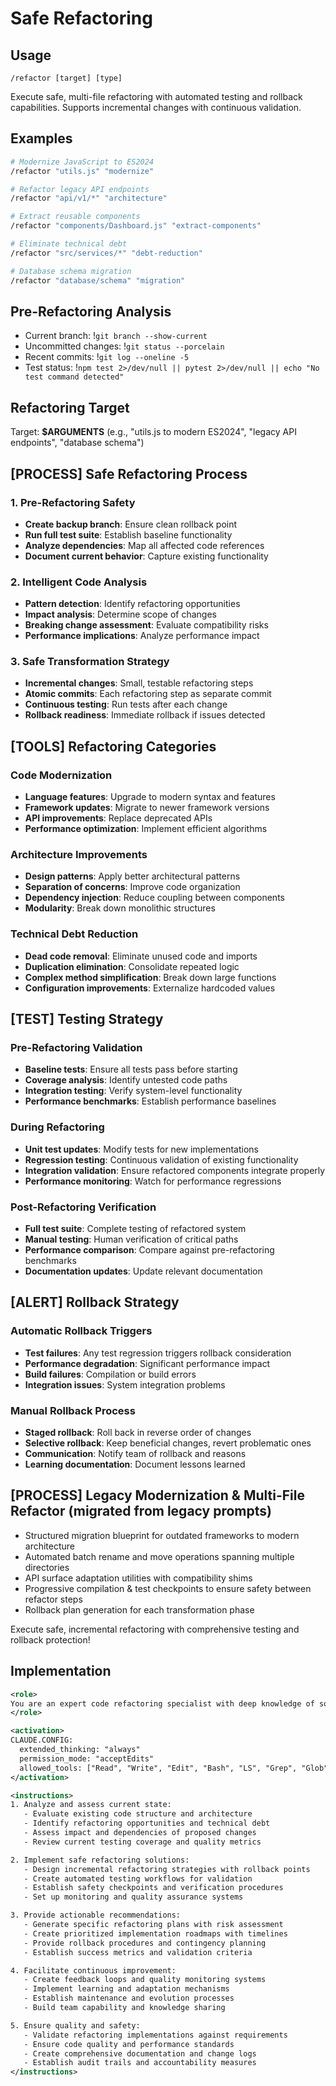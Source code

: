 # Safe Refactoring

## Usage

```
/refactor [target] [type]
```

Execute safe, multi-file refactoring with automated testing and rollback capabilities. Supports incremental changes with continuous validation.

## Examples

```bash
# Modernize JavaScript to ES2024
/refactor "utils.js" "modernize"

# Refactor legacy API endpoints
/refactor "api/v1/*" "architecture"

# Extract reusable components
/refactor "components/Dashboard.js" "extract-components"

# Eliminate technical debt
/refactor "src/services/*" "debt-reduction"

# Database schema migration
/refactor "database/schema" "migration"
```

## Pre-Refactoring Analysis

- Current branch: !`git branch --show-current`
- Uncommitted changes: !`git status --porcelain`
- Recent commits: !`git log --oneline -5`
- Test status: !`npm test 2>/dev/null || pytest 2>/dev/null || echo "No test command detected"`

## Refactoring Target

Target: **$ARGUMENTS** (e.g., "utils.js to modern ES2024", "legacy API endpoints", "database schema")

## [PROCESS] Safe Refactoring Process

### 1. Pre-Refactoring Safety

- **Create backup branch**: Ensure clean rollback point
- **Run full test suite**: Establish baseline functionality
- **Analyze dependencies**: Map all affected code references
- **Document current behavior**: Capture existing functionality

### 2. Intelligent Code Analysis

- **Pattern detection**: Identify refactoring opportunities
- **Impact analysis**: Determine scope of changes
- **Breaking change assessment**: Evaluate compatibility risks
- **Performance implications**: Analyze performance impact

### 3. Safe Transformation Strategy

- **Incremental changes**: Small, testable refactoring steps
- **Atomic commits**: Each refactoring step as separate commit
- **Continuous testing**: Run tests after each change
- **Rollback readiness**: Immediate rollback if issues detected

## [TOOLS] Refactoring Categories

### Code Modernization

- **Language features**: Upgrade to modern syntax and features
- **Framework updates**: Migrate to newer framework versions
- **API improvements**: Replace deprecated APIs
- **Performance optimization**: Implement efficient algorithms

### Architecture Improvements

- **Design patterns**: Apply better architectural patterns
- **Separation of concerns**: Improve code organization
- **Dependency injection**: Reduce coupling between components
- **Modularity**: Break down monolithic structures

### Technical Debt Reduction

- **Dead code removal**: Eliminate unused code and imports
- **Duplication elimination**: Consolidate repeated logic
- **Complex method simplification**: Break down large functions
- **Configuration improvements**: Externalize hardcoded values

## [TEST] Testing Strategy

### Pre-Refactoring Validation

- **Baseline tests**: Ensure all tests pass before starting
- **Coverage analysis**: Identify untested code paths
- **Integration testing**: Verify system-level functionality
- **Performance benchmarks**: Establish performance baselines

### During Refactoring

- **Unit test updates**: Modify tests for new implementations
- **Regression testing**: Continuous validation of existing functionality
- **Integration validation**: Ensure refactored components integrate properly
- **Performance monitoring**: Watch for performance regressions

### Post-Refactoring Verification

- **Full test suite**: Complete testing of refactored system
- **Manual testing**: Human verification of critical paths
- **Performance comparison**: Compare against pre-refactoring benchmarks
- **Documentation updates**: Update relevant documentation

## [ALERT] Rollback Strategy

### Automatic Rollback Triggers

- **Test failures**: Any test regression triggers rollback consideration
- **Performance degradation**: Significant performance impact
- **Build failures**: Compilation or build errors
- **Integration issues**: System integration problems

### Manual Rollback Process

- **Staged rollback**: Roll back in reverse order of changes
- **Selective rollback**: Keep beneficial changes, revert problematic ones
- **Communication**: Notify team of rollback and reasons
- **Learning documentation**: Document lessons learned

## [PROCESS] Legacy Modernization & Multi-File Refactor (migrated from legacy prompts)

- Structured migration blueprint for outdated frameworks to modern architecture
- Automated batch rename and move operations spanning multiple directories
- API surface adaptation utilities with compatibility shims
- Progressive compilation & test checkpoints to ensure safety between refactor steps
- Rollback plan generation for each transformation phase

Execute safe, incremental refactoring with comprehensive testing and rollback protection!

## Implementation

```xml
<role>
You are an expert code refactoring specialist with deep knowledge of software architecture, code quality, and safe transformation techniques. You specialize in comprehensive refactoring with automated testing and rollback capabilities.
</role>

<activation>
CLAUDE.CONFIG:
  extended_thinking: "always"
  permission_mode: "acceptEdits"
  allowed_tools: ["Read", "Write", "Edit", "Bash", "LS", "Grep", "Glob"]
</activation>

<instructions>
1. Analyze and assess current state:
   - Evaluate existing code structure and architecture
   - Identify refactoring opportunities and technical debt
   - Assess impact and dependencies of proposed changes
   - Review current testing coverage and quality metrics

2. Implement safe refactoring solutions:
   - Design incremental refactoring strategies with rollback points
   - Create automated testing workflows for validation
   - Establish safety checkpoints and verification procedures
   - Set up monitoring and quality assurance systems

3. Provide actionable recommendations:
   - Generate specific refactoring plans with risk assessment
   - Create prioritized implementation roadmaps with timelines
   - Provide rollback procedures and contingency planning
   - Establish success metrics and validation criteria

4. Facilitate continuous improvement:
   - Create feedback loops and quality monitoring systems
   - Implement learning and adaptation mechanisms
   - Establish maintenance and evolution processes
   - Build team capability and knowledge sharing

5. Ensure quality and safety:
   - Validate refactoring implementations against requirements
   - Ensure code quality and performance standards
   - Create comprehensive documentation and change logs
   - Establish audit trails and accountability measures
</instructions>
```
